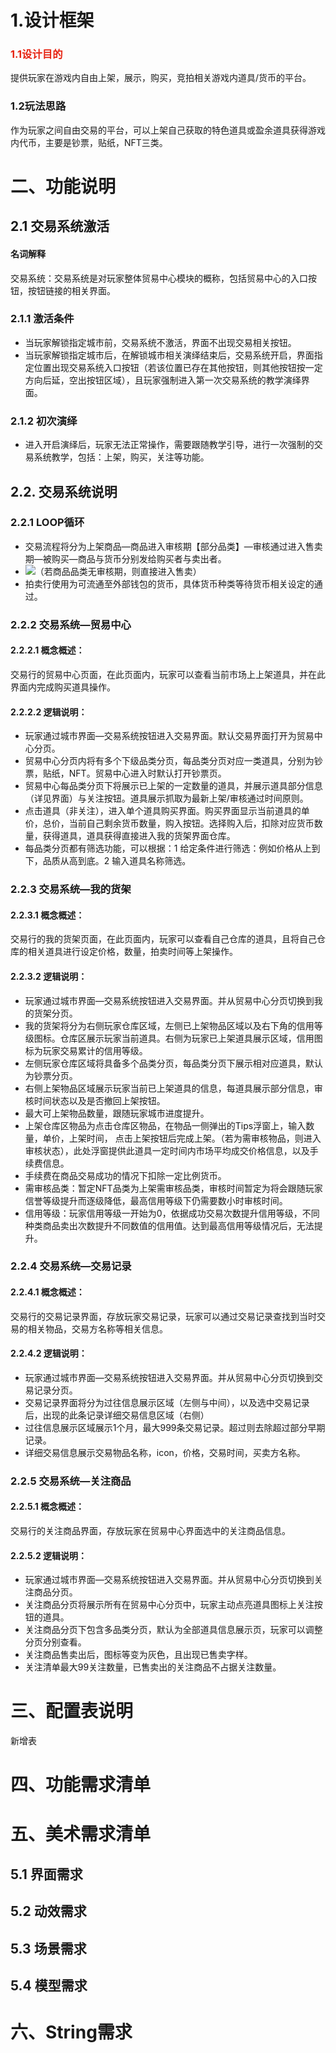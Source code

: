 # 1.设计框架
### <font style="color:rgb(230, 36, 18);">1.1设计目的</font>
提供玩家在游戏内自由上架，展示，购买，竞拍相关游戏内道具/货币的平台。

### 1.2玩法思路
作为玩家之间自由交易的平台，可以上架自己获取的特色道具或盈余道具获得游戏内代币，主要是钞票，贴纸，NFT三类。

# 二、功能说明
## 2.1 交易系统激活
#### 名词解释
交易系统：交易系统是对玩家整体贸易中心模块的概称，包括贸易中心的入口按钮，按钮链接的相关界面。

### 2.1.1 激活条件
+ 当玩家解锁指定城市前，交易系统不激活，界面不出现交易相关按钮。
+ 当玩家解锁指定城市后，在解锁城市相关演绎结束后，交易系统开启，界面指定位置出现交易系统入口按钮（若该位置已存在其他按钮，则其他按钮按一定方向后延，空出按钮区域），且玩家强制进入第一次交易系统的教学演绎界面。

### 2.1.2 初次演绎
+ 进入开启演绎后，玩家无法正常操作，需要跟随教学引导，进行一次强制的交易系统教学，包括：上架，购买，关注等功能。

## 2.2.  交易系统说明
### 2.2.1 LOOP循环
+ 交易流程将分为上架商品—商品进入审核期【部分品类】—审核通过进入售卖期—被购买—商品与货币分别发给购买者与卖出者。
+ ![](https://cdn.nlark.com/yuque/0/2024/png/45603655/1718874857762-c1162315-fc35-4b66-a8b0-09ed126e1b61.png)（若商品品类无审核期，则直接进入售卖）
+ 拍卖行使用为可流通至外部钱包的货币，具体货币种类等待货币相关设定的通过。

### 2.2.2 交易系统—贸易中心
#### 2.2.2.1 概念概述：
交易行的贸易中心页面，在此页面内，玩家可以查看当前市场上上架道具，并在此界面内完成购买道具操作。

#### 2.2.2.2 逻辑说明：


+ 玩家通过城市界面—交易系统按钮进入交易界面。默认交易界面打开为贸易中心分页。
+ 贸易中心分页内将有多个下级品类分页，每品类分页对应一类道具，分别为钞票，贴纸，NFT。贸易中心进入时默认打开钞票页。
+ 贸易中心每品类分页下将展示已上架的一定数量的道具，并展示道具部分信息（详见界面）与关注按钮。道具展示抓取为最新上架/审核通过时间原则。
+ 点击道具（非关注），进入单个道具购买界面。购买界面显示当前道具的单价，总价，当前自己剩余货币数量，购入按钮。选择购入后，扣除对应货币数量，获得道具，道具获得直接进入我的货架界面仓库。
+ 每品类分页都有筛选功能，可以根据：1 给定条件进行筛选：例如价格从上到下，品质从高到底。2 输入道具名称筛选。



### 2.2.3 交易系统—我的货架
#### 2.2.3.1 概念概述：
交易行的我的货架页面，在此页面内，玩家可以查看自己仓库的道具，且将自己仓库的相关道具进行设定价格，数量，拍卖时间等上架操作。

#### 2.2.3.2 逻辑说明：


+ 玩家通过城市界面—交易系统按钮进入交易界面。并从贸易中心分页切换到我的货架分页。
+ 我的货架将分为右侧玩家仓库区域，左侧已上架物品区域以及右下角的信用等级图标。仓库区展示玩家当前道具。右侧为玩家已上架道具展示区域，信用图标为玩家交易累计的信用等级。
+ 左侧玩家仓库区域将具备多个品类分页，每品类分页下展示相对应道具，默认为钞票分页。
+ 右侧上架物品区域展示玩家当前已上架道具的信息，每道具展示部分信息，审核时间状态以及是否撤回上架按钮。
+ 最大可上架物品数量，跟随玩家城市进度提升。
+ 上架仓库区物品为点击仓库区物品，在物品一侧弹出的Tips浮窗上，输入数量，单价，上架时间， 点击上架按钮后完成上架。（若为需审核物品，则进入审核状态），此处浮窗提供此道具一定时间内市场平均成交价格信息，以及手续费信息。
+ 手续费在商品交易成功的情况下扣除一定比例货币。
+ 需审核品类：暂定NFT品类为上架需审核品类，审核时间暂定为将会跟随玩家信誉等级提升而逐级降低，最高信用等级下仍需要数小时审核时间。
+ 信用等级：玩家信用等级一开始为0，依据成功交易次数提升信用等级，不同种类商品卖出次数提升不同数值的信用值。达到最高信用等级情况后，无法提升。





### 2.2.4 交易系统—交易记录
#### 2.2.4.1 概念概述：
交易行的交易记录界面，存放玩家交易记录，玩家可以通过交易记录查找到当时交易的相关物品，交易方名称等相关信息。

#### 2.2.4.2 逻辑说明：


+ 玩家通过城市界面—交易系统按钮进入交易界面。并从贸易中心分页切换到交易记录分页。
+ 交易记录界面将分为过往信息展示区域（左侧与中间），以及选中交易记录后，出现的此条记录详细交易信息区域（右侧）
+ 过往信息展示区域展示1个月，最大999条交易记录。超过则去除超过部分早期记录。
+ 详细交易信息展示交易物品名称，icon，价格，交易时间，买卖方名称。





### 2.2.5 交易系统—关注商品
#### 2.2.5.1 概念概述：
交易行的关注商品界面，存放玩家在贸易中心界面选中的关注商品信息。

#### 2.2.5.2 逻辑说明：


+ 玩家通过城市界面—交易系统按钮进入交易界面。并从贸易中心分页切换到关注商品分页。
+ 关注商品分页将展示所有在贸易中心分页中，玩家主动点亮道具图标上关注按钮的道具。
+ 关注商品分页下包含多品类分页，默认为全部道具信息展示页，玩家可以调整分页分别查看。
+ 关注商品售卖出后，图标等变为灰色，且出现已售卖字样。
+ 关注清单最大99关注数量，已售卖出的关注商品不占据关注数量。



# 三、配置表说明
新增表



# 四、功能需求清单


# 五、美术需求清单
## 5.1 界面需求
## 5.2 动效需求
## 5.3 场景需求
## 5.4 模型需求
# 六、String需求



